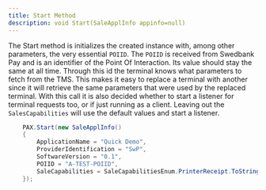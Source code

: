 ```yaml
---
title: Start Method
description: void Start(SaleApplInfo appinfo=null)
---
```

The Start method is initializes the created instance with, among other parameters, the very essential `POIID`.
The `POIID` is received from Swedbank Pay and is an identifier of the Point Of Interaction. Its value should stay the same at all time. Through this id the terminal knows what parameters to fetch from the TMS. This makes it easy to replace a terminal with another since it will retrieve the same parameters that were used by the replaced terminal.
With this call it is also decided whether to start a listener for terminal requests too, or if just running as a client. Leaving out the `SalesCapabilities` will use the default values and start a listener.

```c#
    PAX.Start(new SaleApplInfo()
    {
        ApplicationName = "Quick Demo",
        ProviderIdentification = "SwP",
        SoftwareVersion = "0.1",
        POIID = "A-TEST-POIID",
        SaleCapabilities = SaleCapabilitiesEnum.PrinterReceipt.ToString() // Client only mode!
    });
```
